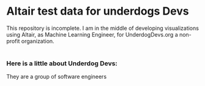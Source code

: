 # Altair test data for underdogs Devs
This repository is incomplete. I am in the middle of developing visualizations using Altair, as Machine Learning Engineer, for UnderdogDevs.org a non-profit organization.<br/><br/>
### Here is a little about Underdog Devs:
They are a group of software engineers 
